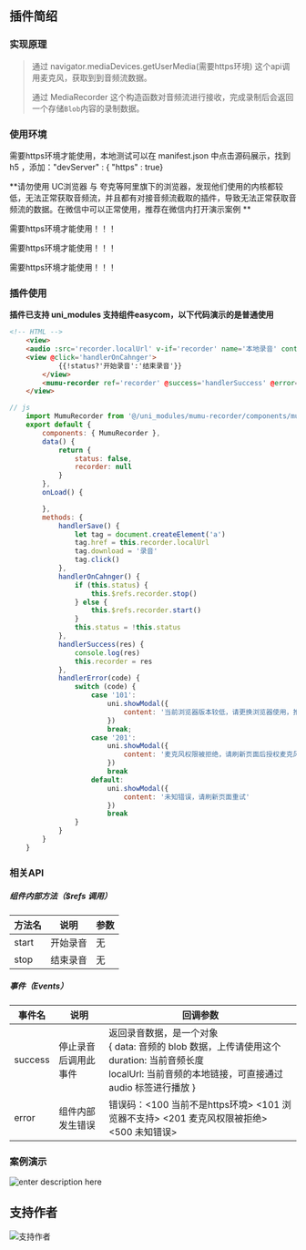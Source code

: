 ## 插件简绍

### 实现原理

> 通过 navigator.mediaDevices.getUserMedia(需要https环境) 这个api调用麦克风，获取到到音频流数据。
>
> 通过 MediaRecorder 这个构造函数对音频流进行接收，完成录制后会返回一个存储`Blob`内容的录制数据。


### 使用环境

需要https环境才能使用，本地测试可以在 manifest.json  中点击源码展示，找到h5 ，添加："devServer" : { "https" : true}

**请勿使用 UC浏览器 与 夸克等阿里旗下的浏览器，发现他们使用的内核都较低，无法正常获取音频流，并且都有对接音频流截取的插件，导致无法正常获取音频流的数据。在微信中可以正常使用，推荐在微信内打开演示案例 **

需要https环境才能使用！！！

需要https环境才能使用！！！

需要https环境才能使用！！！

### 插件使用

**插件已支持 uni_modules 支持组件easycom，以下代码演示的是普通使用**

``` html
<!-- HTML -->
	<view>
    <audio :src='recorder.localUrl' v-if='recorder' name='本地录音' controls="true"></audio>
    <view @click='handlerOnCahnger'>
			{{!status?'开始录音':'结束录音'}}
		</view>
		<mumu-recorder ref='recorder' @success='handlerSuccess' @error='handlerError'></mumu-recorder>
	</view>
```

``` javascript
// js
	import MumuRecorder from '@/uni_modules/mumu-recorder/components/mumu-recorder/mumu-recorder.vue'
	export default {
		components: { MumuRecorder },
		data() {
			return {
				status: false,
				recorder: null
			}
		},
		onLoad() {

		},
		methods: {
			handlerSave() {
				let tag = document.createElement('a')
				tag.href = this.recorder.localUrl
				tag.download = '录音'
				tag.click()
			},
			handlerOnCahnger() {
				if (this.status) {
					this.$refs.recorder.stop()
				} else {
					this.$refs.recorder.start()
				}
				this.status = !this.status
			},
			handlerSuccess(res) {
				console.log(res)
				this.recorder = res
			},
			handlerError(code) {
				switch (code) {
					case '101':
						uni.showModal({
							content: '当前浏览器版本较低，请更换浏览器使用，推荐在微信中打开。'
						})
						break;
					case '201':
						uni.showModal({
							content: '麦克风权限被拒绝，请刷新页面后授权麦克风权限。'
						})
						break
					default:
						uni.showModal({
							content: '未知错误，请刷新页面重试'
						})
						break
				}
			}
		}
	}
```

### 相关API

##### 组件内部方法（$refs 调用）

| 方法名 | 说明     | 参数 |
| ------ | -------- | ---- |
| start  | 开始录音 | 无   |
| stop   | 结束录音 | 无   |



##### 事件（Events）

| 事件名  | 说明                 | 回调参数                                                     |
| ------- | -------------------- | ------------------------------------------------------------ |
| success | 停止录音后调用此事件 | 返回录音数据，是一个对象<br />{ data: 音频的 blob 数据，上传请使用这个			<br />duration: 当前音频长度<br/>localUrl: 当前音频的本地链接，可直接通过 audio 标签进行播放 } |
| error   | 组件内部发生错误     | 错误码：<100 当前不是https环境> <101 浏览器不支持> <201 麦克风权限被拒绝> <500  未知错误> |

### 案例演示

![enter description here](https://h5plugin.mumudev.top/public/recorder/qrcode.png)

## 支持作者

![支持作者](https://student.mumudev.top/wxMP.jpg)